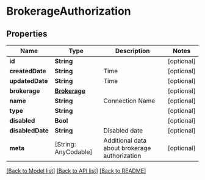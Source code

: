 # BrokerageAuthorization

## Properties
Name | Type | Description | Notes
------------ | ------------- | ------------- | -------------
**id** | **String** |  | [optional] 
**createdDate** | **String** | Time | [optional] 
**updatedDate** | **String** | Time | [optional] 
**brokerage** | [**Brokerage**](Brokerage.md) |  | [optional] 
**name** | **String** | Connection Name | [optional] 
**type** | **String** |  | [optional] 
**disabled** | **Bool** |  | [optional] 
**disabledDate** | **String** | Disabled date | [optional] 
**meta** | [String: AnyCodable] | Additional data about brokerage authorization | [optional] 

[[Back to Model list]](../README.md#models) [[Back to API list]](../README.md#api-endpoints) [[Back to README]](../README.md)


